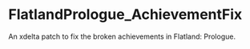 # FlatlandPrologue_AchievementFix
An xdelta patch to fix the broken achievements in Flatland: Prologue.
